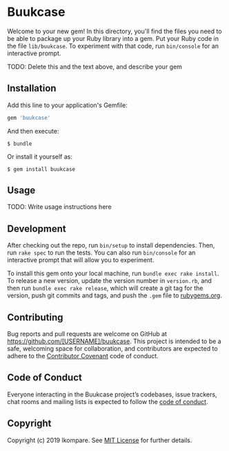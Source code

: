 # Buukcase

Welcome to your new gem! In this directory, you'll find the files you need to be able to package up your Ruby library into a gem. Put your Ruby code in the file `lib/buukcase`. To experiment with that code, run `bin/console` for an interactive prompt.

TODO: Delete this and the text above, and describe your gem

## Installation

Add this line to your application's Gemfile:

```ruby
gem 'buukcase'
```

And then execute:

    $ bundle

Or install it yourself as:

    $ gem install buukcase

## Usage

TODO: Write usage instructions here

## Development

After checking out the repo, run `bin/setup` to install dependencies. Then, run `rake spec` to run the tests. You can also run `bin/console` for an interactive prompt that will allow you to experiment.

To install this gem onto your local machine, run `bundle exec rake install`. To release a new version, update the version number in `version.rb`, and then run `bundle exec rake release`, which will create a git tag for the version, push git commits and tags, and push the `.gem` file to [rubygems.org](https://rubygems.org).

## Contributing

Bug reports and pull requests are welcome on GitHub at https://github.com/[USERNAME]/buukcase. This project is intended to be a safe, welcoming space for collaboration, and contributors are expected to adhere to the [Contributor Covenant](http://contributor-covenant.org) code of conduct.

## Code of Conduct

Everyone interacting in the Buukcase project’s codebases, issue trackers, chat rooms and mailing lists is expected to follow the [code of conduct](https://github.com/[USERNAME]/buukcase/blob/master/CODE_OF_CONDUCT.md).

## Copyright

Copyright (c) 2019 lkompare. See [MIT License](LICENSE.txt) for further details.